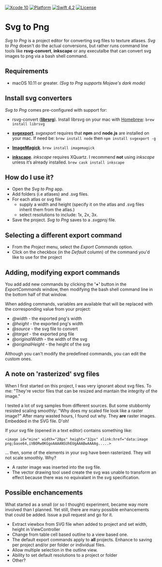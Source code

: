 [![Xcode 10](https://img.shields.io/badge/Xcode-10-blue.svg)](https://developer.apple.com/xcode/)
[![Platform](https://img.shields.io/badge/platforms-macOS-blue.svg)](https://developer.apple.com/platforms/)
[![Swift 4.2](https://img.shields.io/badge/swift-5-red.svg?style=flat)](https://developer.apple.com/swift) [![License](https://img.shields.io/badge/license-MIT-lightgrey.svg)](https://opensource.org/licenses/MIT)

# Svg to Png

*Svg to Png* is a project editor for converting svg files to texture atlases.  *Svg to Png* doesn't do the actual conversions, but rather runs command line tools like **rsvg-convert**, **inkscape** or any executalbe that can convert svg images to png via a bash shell command.
 
## Requirements

* macOS 10.11 or greater. *(Svg to Png supports Mojave's dark mode)*

## Install svg converters
*Svg to Png* comes pre-configured with support for:

* rsvg-convert (**[librsrg](https://github.com/GNOME/librsvg)**). Install librsvg on your mac with [Homebrew](https://brew.sh): `brew install librsvg`

* **[svgexport](https://github.com/shakiba/svgexport)**. *svgexport* requires that **npm** and **node.js** are installed on your mac. If need be: `brew install node` then `npm install svgexport -g`

* **[ImageMagick](https://www.imagemagick.org)**. `brew install imagemagick`

* **[inkscape](https://www.inkscape.org)**. *inkscape* requires XQuartz. I recommend **not** using *inkscape* unless it’s already installed. `brew cask install inkscape`

## How do I use it?

* Open the *Svg to Png* app. 
* Add folders (i.e atlases) and .svg files.
* For each atlas or svg file 
    * supply a width and height (specify it on the atlas and .svg files inherit them from the atlas.)
    * select resolutions to include: 1x, 2x, 3x.
* Save the project.  *Svg to Png* saves to  a *.svgproj* file.

## Selecting a different export command

* From the *Project* menu, select the *Export Commands* option.
* Click on the checkbox (in the *Default* column) of the command you'd like to use for the project

## Adding, modifying export commands

You add add new commands by clicking the **'+'** button in the *ExportCommands* window, then modifying the bash shell command line in the bottom half of that window.

When adding commands, variables are available that will be replaced with the corresponding value from your project:

* *@width* - the exported png's width
* *@height* - the exported png's width
* *@source* - the svg file to convert
* *@target* - the exported png file
* *@originalWidth* - the width of the svg
* *@originalHeight* - the height of the svg

Although you can't modify the predefined commands, you can edit the custom ones.

## A note on 'rasterized' svg files

When I first started on this project, I was very ignorant about svg files. To me: "They're vector files that can be resized and mantain the integrity of the image."

I tested a lot of svg samples from different sources. But some stubbornly resisted scaling smoothly: "Why does my scaled file look like a raster image?" After many wasted hours, I found out why. They **are** raster images. Embedded in the SVG file. D'oh!

If your svg file (opened in a text editor) contains something like: 

`<image id="mine" width="28px" height="32px" xlink:href="data:image png;base64,iVBORw0KGgoAAAANSUhEUgAAABwAAAAg.....>`

... then, some of the elements in your svg have been rasterized. They will not scale smoothly. Why?

* A raster image was inserted into the svg file.
* The vector drawing tool used create the svg was unable to transform an effect because there was no equivalant in the svg specification.

## Possible enchancements

What started as a small (or so I thought) experiment, became way more involved than I planned. Yet still, there are many possible enhancements that could be added. Issue a pull request and go for it.

* Extract viewbox from SVG file when added to project and set width, height in ViewController
* Change from table cell based outline to a view based one.
* The default export commands apply to **all** projects. Enhance to saving per project and/or per folder or individual files.
* Allow multiple selection in the outline view.
* Ability to set default resolutions to a project or folder
* Other?